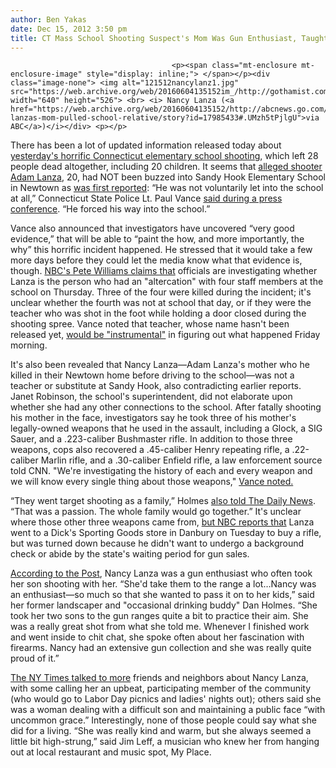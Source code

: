 ```yaml
---
author: Ben Yakas
date: Dec 15, 2012 3:50 pm
title: CT Mass School Shooting Suspect's Mom Was Gun Enthusiast, Taught Him To Shoot
---
```


	
										<p><span class="mt-enclosure mt-enclosure-image" style="display: inline;"> </span></p><div class="image-none"> <img alt="121512nancylanz1.jpg" src="https://web.archive.org/web/20160604135152im_/http://gothamist.com/attachments/byakas/121512nancylanz1.jpg" width="640" height="526"> <br> <i> Nancy Lanza (<a href="https://web.archive.org/web/20160604135152/http://abcnews.go.com/Blotter/adam-lanzas-mom-pulled-school-relative/story?id=17985433#.UMzh5tPjlgU">via ABC</a>)</i></div> <p></p>

<p>There has been a lot of updated information released today about <a href="https://web.archive.org/web/20160604135152/http://gothamist.com/2012/12/14/breaking_multiple_people_injured_in.php">yesterday&apos;s horrific Connecticut elementary school shooting</a>, which left 28 people dead altogether, including 20 children. It seems that <a href="https://web.archive.org/web/20160604135152/http://gothamist.com/2012/12/14/photos_videos_what_we_know_about_al.php">alleged shooter Adam Lanza</a>, 20, had NOT been buzzed into Sandy Hook Elementary School in Newtown as <a href="https://web.archive.org/web/20160604135152/http://gothamist.com/2012/12/15/heroic_teachers_and_staff_protected.php">was first reported</a>: &#x201C;He was not voluntarily let into the school at all,&#x201D; Connecticut State Police Lt. Paul Vance <a href="https://web.archive.org/web/20160604135152/http://www.nypost.com/p/news/local/connecticut_victims_shooter_motives_dM0QIY1PQjY7PxV1pebrJK?utm_source=SFnewyorkpost&amp;utm_medium=SFnewyorkpost">said during a press conference</a>. &#x201C;He forced his way into the school.&#x201D;</p>

<p>Vance also announced that investigators have uncovered &#x201C;very good evidence,&#x201D; that will be able to &#x201C;paint the how, and more importantly, the why&#x201D; this horrific incident happened. He stressed that it would take a few more days before they could let the media know what that evidence is, though. <a href="https://web.archive.org/web/20160604135152/http://usnews.nbcnews.com/_news/2012/12/15/15926718-newtown-gunman-tried-to-buy-rifle-days-before-shooting?lite">NBC&apos;s Pete Williams claims that</a> officials are investigating whether Lanza is the person who had an &quot;altercation&quot; with four staff members at the school on Thursday. Three of the four were killed during the incident; it&apos;s unclear whether the fourth was not at school that day, or if they were the teacher who was shot in the foot while holding a door closed during the shooting spree. Vance noted that teacher, whose name hasn&apos;t been released yet, <a href="https://web.archive.org/web/20160604135152/http://www.nytimes.com/2012/12/16/nyregion/gunman-kills-20-children-at-school-in-connecticut-28-dead-in-all.html?hp">would be &quot;instrumental&quot;</a> in figuring out what happened Friday morning.</p>

<p>It&apos;s also been revealed that Nancy Lanza&#x2014;Adam Lanza&apos;s mother who he killed in their Newtown home before driving to the school&#x2014;was not a teacher or substitute at Sandy Hook, also contradicting earlier reports. Janet Robinson, the school&apos;s superintendent, did not elaborate upon whether she had any other connections to the school. After fatally shooting his mother in the face, investigators say he took three of his mother&apos;s legally-owned weapons that he used in the assault, including a Glock, a SIG Sauer, and a .223-caliber Bushmaster rifle. In addition to those three weapons, cops also recovered a .45-caliber Henry repeating rifle, a .22-caliber Marlin rifle, and a .30-caliber Enfield rifle, a law enforcement source told CNN. &quot;We&apos;re investigating the history of each and every weapon and we will know every single thing about those weapons,&quot; <a href="https://web.archive.org/web/20160604135152/http://www.nydailynews.com/news/national/conn-gunman-learned-shoot-mom-article-1.1220893">Vance noted.</a></p>

<p>&#x201C;They went target shooting as a family,&#x201D; Holmes <a href="https://web.archive.org/web/20160604135152/http://www.nydailynews.com/news/national/conn-gunman-learned-shoot-mom-article-1.1220893">also told The Daily News</a>. &#x201C;That was a passion. The whole family would go together.&#x201D; It&apos;s unclear where those other three weapons came from, <a href="https://web.archive.org/web/20160604135152/http://usnews.nbcnews.com/_news/2012/12/15/15926718-newtown-gunman-tried-to-buy-rifle-days-before-shooting?lite">but NBC reports that</a> Lanza went to a Dick&apos;s Sporting Goods store in Danbury on Tuesday to buy a rifle, but was turned down because he didn&apos;t want to undergo a background check or abide by the state&apos;s waiting period for gun sales.</p>

<p><a href="https://web.archive.org/web/20160604135152/http://www.nypost.com/p/news/local/victims_found_horrific_connecticut_jNTUicqZejDtIdc6G24mUJ?utm_source=SFnewyorkpost&amp;utm_medium=SFnewyorkpost">According to the Post</a>, Nancy Lanza was a gun enthusiast who often took her son shooting with her. &#x201C;She&apos;d take them to the range a lot&#x2026;Nancy was an enthusiast&#x2014;so much so that she wanted to pass it on to her kids,&#x201D; said her former landscaper and &quot;occasional drinking buddy&quot; Dan Holmes. &#x201C;She took her two sons to the gun ranges quite a bit to practice their aim. She was a really great shot from what she told me. Whenever I finished work and went inside to chit chat, she spoke often about her fascination with firearms. Nancy had an extensive gun collection and she was really quite proud of it.&#x201D;</p>

<p><a href="https://web.archive.org/web/20160604135152/http://www.nytimes.com/2012/12/16/nyregion/friends-of-gunmans-mother-his-first-victim-recall-her-as-generous.html?partner=rss&amp;emc=rss">The NY Times talked to more</a> friends and neighbors about Nancy Lanza, with some calling her an upbeat, participating member of the community (who would go to Labor Day picnics and ladies&apos; nights out); others said she was a woman dealing with a difficult son and maintaining a public face &#x201C;with uncommon grace.&#x201D; Interestingly, none of those people could say what she did for a living. &#x201C;She was really kind and warm, but she always seemed a little bit high-strung,&#x201D; said Jim Leff, a musician who knew her from hanging out at local restaurant and music spot, My Place. </p>					
										
									
				